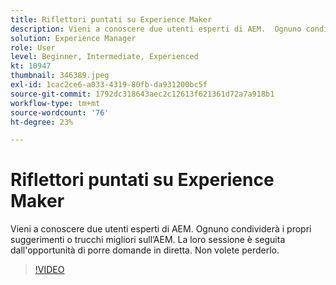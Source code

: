 ```yaml
---
title: Riflettori puntati su Experience Maker
description: Vieni a conoscere due utenti esperti di AEM.  Ognuno condividerà i propri suggerimenti o trucchi migliori sull’AEM. La loro sessione è seguita dall'opportunità di porre domande in diretta.  Non volete perderlo.
solution: Experience Manager
role: User
level: Beginner, Intermediate, Experienced
kt: 10947
thumbnail: 346389.jpeg
exl-id: 1cac2ce6-a033-4319-80fb-da931200bc5f
source-git-commit: 1792dc318643aec2c12613f621361d72a7a918b1
workflow-type: tm+mt
source-wordcount: '76'
ht-degree: 23%

---
```


# Riflettori puntati su Experience Maker

Vieni a conoscere due utenti esperti di AEM.  Ognuno condividerà i propri suggerimenti o trucchi migliori sull’AEM. La loro sessione è seguita dall&#39;opportunità di porre domande in diretta.  Non volete perderlo.

>[!VIDEO](https://video.tv.adobe.com/v/346389/?quality=12&learn=on)
